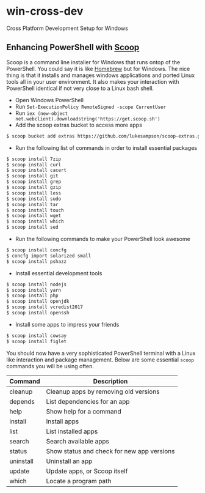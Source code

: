 # win-cross-dev
Cross Platform Development Setup for Windows

## Enhancing PowerShell with [Scoop](http://scoop.sh)

Scoop is a command line installer for Windows that runs ontop of the PowerShell. You could say it is like [Homebrew](https://brew.sh/) but for Windows. The nice thing is that it installs and manages windows applications and ported Linux tools all in your user environment. It also makes your interaction with PowerShell identical if not very close to a Linux bash shell.

- Open Windows PowerShell
- Run `Set-ExecutionPolicy RemoteSigned -scope CurrentUser`
- Run `iex (new-object net.webclient).downloadstring('https://get.scoop.sh')`
- Add the scoop extras bucket to access more apps

```bash
$ scoop bucket add extras https://github.com/lukesampson/scoop-extras.git
```

- Run the following list of commands in order to install essential packages

```bash
$ scoop install 7zip
$ scoop install curl
$ scoop install cacert
$ scoop install git
$ scoop install grep
$ scoop install gzip
$ scoop install less
$ scoop install sudo
$ scoop install tar
$ scoop install touch
$ scoop install wget
$ scoop install which
$ scoop install sed
```

- Run the following commands to make your PowerShell look awesome

```bash
$ scoop install concfg
$ concfg import solarized small
$ scoop install pshazz
```

- Install essential development tools

```bash
$ scoop install nodejs
$ scoop install yarn
$ scoop install php
$ scoop install openjdk
$ scoop install vcredist2017
$ scoop install openssh
```

- Install some apps to impress your friends

```bash
$ scoop install cowsay
$ scoop install figlet
```

You should now have a very sophisticated PowerShell terminal with a Linux like interaction and package management. Below are some essential `scoop` commands you will be using often.

| Command  | Description                                |
|----------|--------------------------------------------|
| cleanup  | Cleanup apps by removing old versions      |
| depends  | List dependencies for an app               |
| help     | Show help for a command                    |
| install  | Install apps                               |
| list     |  List installed apps                       |
| search   | Search available apps                      |
|  status  | Show status and check for new app versions |
| uninstall| Uninstall an app                           |
| update   | Update apps, or Scoop itself               |
| which    |  Locate a program path                     |

